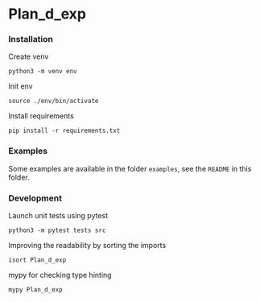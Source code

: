 # Plan_d_exp

### Installation

Create venv
```
python3 -m venv env
```

Init env
```
source ./env/bin/activate
```

Install requirements
```
pip install -r requirements.txt
```

### Examples

Some examples are available in the folder `examples`, see the `README` in this folder.

### Development

Launch unit tests using pytest
```
python3 -m pytest tests src
```

Improving the readability by sorting the imports
```
isort Plan_d_exp
```

mypy for checking type hinting
```
mypy Plan_d_exp
```
